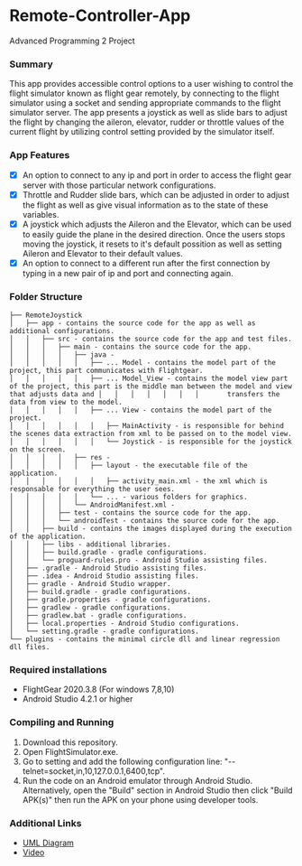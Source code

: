 # Remote-Controller-App
Advanced Programming 2 Project

### Summary
This app provides accessible control options to a user wishing to control the flight simulator known as flight gear remotely, by connecting to the flight simulator using a socket and sending appropriate commands to the flight simulator server. The app presents a joystick as well as slide bars to adjust the flight by changing the aileron, elevator, rudder or throttle values of the current flight by utilizing control setting provided by the simulator itself.

### App Features
- [x] An option to connect to any ip and port in order to access the flight gear server with those particular network configurations.
- [x] Throttle and Rudder slide bars, which can be adjusted in order to adjust the flight as well as give visual information as to the state of these variables.
- [x] A joystick which adjusts the Aileron and the Elevator, which can be used to easily guide the plane in the desired direction. Once the users stops moving the joystick, it resets to it's default possition as well as setting Aileron and Elevator to their default values.
- [x] An option to connect to a different run after the first connection by typing in a new pair of ip and port and connecting again.

### Folder Structure
```
├── RemoteJoystick
│   ├── app - contains the source code for the app as well as additional configurations.
│   │   ├── src - contains the source code for the app and test files.
│   │   │   ├── main - contains the source code for the app.
│   │   │   │   ├── java - 
│   │   │   │   │   ├── ... Model - contains the model part of the project, this part communicates with Flightgear.
│   │   │   │   │   ├── ... Model_View - contains the model view part of the project, this part is the middle man between the model and view that adjusts data and │   │   │   │   │   │   │       transfers the data from view to the model.
│   │   │   │   │   ├── ... View - contains the model part of the project.
│   │   │   │   │   │   ├── MainActivity - is responsible for behind the scenes data extraction from xml to be passed on to the model view.
│   │   │   │   │   │   └── Joystick - is responsible for the joystick on the screen.
│   │   │   │   ├── res - 
│   │   │   │   │   ├── layout - the executable file of the application.
│   │   │   │   │   │   ├── activity_main.xml - the xml which is responsable for everything the user sees.
│   │   │   │   │   └── ... - various folders for graphics.
│   │   │   │   └── AndroidManifest.xml - 
│   │   │   ├── test - contains the source code for the app.
│   │   │   └── androidTest - contains the source code for the app.
│   │   ├── build - contains the images displayed during the execution of the application.
│   │   ├── libs - additional libraries.
│   │   ├── build.gradle - gradle configurations.
│   │   └── proguard-rules.pro - Android Studio assisting files.
│   ├── .gradle - Android Studio assisting files.
│   ├── .idea - Android Studio assisting files.
│   ├── gradle - Android Studio wrapper.
│   ├── build.gradle - gradle configurations.
│   ├── gradle.properties - gradle configurations.
│   ├── gradlew - gradle configurations.
│   ├── gradlew.bat - gradle configurations.
│   ├── local.properties - Android Studio configurations.
│   └── setting.gradle - gradle configurations.
└── plugins - contains the minimal circle dll and linear regression dll files.
```

### Required installations
* FlightGear 2020.3.8 (For windows 7,8,10)
* Android Studio 4.2.1 or higher

### Compiling and Running
1. Download this repository.
2. Open FlightSimulator.exe.
3. Go to setting and add the following configuration line: "--telnet=socket,in,10,127.0.0.1,6400,tcp".
4. Run the code on an Android emulator through Android Studio.
Alternatively, open the "Build" section in Android Studio then click "Build APK(s)" then run the APK on your phone using developer tools.

### Additional Links
* [UML Diagram](UML.png)
* [Video](https://www.youtube.com/watch?v=dQw4w9WgXcQ)
